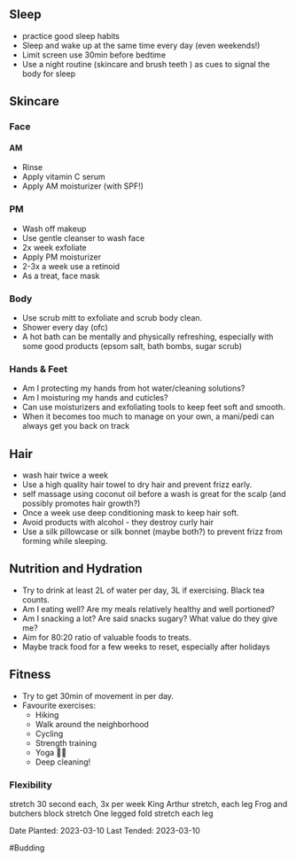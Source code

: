 ---
---

## Sleep
- practice good sleep habits
- Sleep and wake up at the same time every day (even weekends!)
- Limit screen use 30min before bedtime
- Use a night routine (skincare and brush teeth ) as cues to signal the body for sleep 

## Skincare

### Face
#### AM
* Rinse
* Apply vitamin C serum
* Apply AM moisturizer (with SPF!)

### PM
* Wash off makeup
* Use gentle cleanser to wash face
* 2x week exfoliate
* Apply PM moisturizer
* 2-3x a week use a retinoid
* As a treat, face mask

### Body
* Use scrub mitt to exfoliate and scrub body clean.
* Shower every day (ofc)
* A hot bath can be mentally and physically refreshing, especially with some good products (epsom salt, bath bombs, sugar scrub)

### Hands & Feet
* Am I protecting my hands from hot water/cleaning solutions?
* Am I moisturing my hands and cuticles?
* Can use moisturizers and exfoliating tools to keep feet soft and smooth.
* When it becomes too much to manage on your own, a mani/pedi can always get you back on track

## Hair
- wash hair twice a week
- Use a high quality hair towel to dry hair and prevent frizz early. 
- self massage using coconut oil before a wash is great for the scalp (and possibly promotes hair growth?)
- Once a week use deep conditioning mask to keep hair soft.
- Avoid products with alcohol - they destroy curly hair
- Use a silk pillowcase or silk bonnet (maybe both?) to prevent frizz from forming while sleeping.

## Nutrition and Hydration
* Try to drink at least 2L of water per day, 3L if exercising. Black tea counts.
* Am I eating well? Are my meals relatively healthy and well portioned?
* Am I snacking a lot? Are said snacks sugary? What value do they give me?
* Aim for 80:20 ratio of valuable foods to treats.
* Maybe track food for a few weeks to reset, especially after holidays

## Fitness
* Try to get 30min of movement in per day.
* Favourite exercises:
    * Hiking
    * Walk around the neighborhood
    * Cycling
    * Strength training
    * Yoga 💜💜
    * Deep cleaning!

### Flexibility
stretch 30 second each, 3x per week
King Arthur stretch, each leg
Frog and butchers block stretch
One legged fold stretch each leg

Date Planted: 2023-03-10
Last Tended: 2023-03-10

#Budding